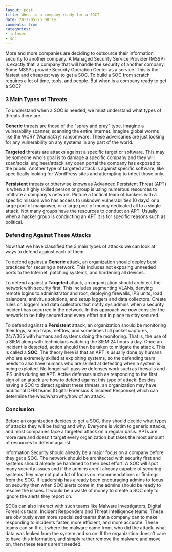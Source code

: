 ```yaml
---
layout: post
title: When is a company ready for a SOC?
date: 2017-05-25 08:29
comments: true
categories:
- infosec
- soc
---
```

More and more companies are deciding to outsource their information security to another company. A Managed Security Service Provider (MSSP) is exactly that, a company that will handle the security of another company. Some MSSPs provide Security Operation Center as a service. This is the fastest and cheapest way to get a SOC. To build a SOC from scratch requires a lot of time, tools, and people. But when is a company ready to get a SOC?

### 3 Main Types of Threats

To understand when a SOC is needed, we must understand what types of threats there are.

**Generic** threats are those of the "spray and pray" type. Imagine a vulnerability scanner, scanning the entire Internet. Imagine global worms like the WCRY (WannaCry) ransomware. These adversaries are just looking for any vulnerability on any systems in any part of the world.

**Targeted** threats are attacks against a specific target or software. This may be someone who's goal is to damage a specific company and they will scan/social engineer/attack any open portal the company has exposed to the public. Another type of targeted attack is against specific software, like specifically looking for WordPress sites and attempting to infect those only.

**Persistent** threats or otherwise known as Advanced Persistent Threat (APT) is when a highly skilled person or group is using numerous resources to infiltrate a company's network. Picture a tactical team of hackers with a specific mission who has access to unknown vulnerabilities (0 days) or a large pool of manpower, or a large pool of money dedicated all to a single attack. Not many groups have the resources to conduct an APT. Usually when a hacker group is conducting an APT it is for specific reasons such as political.

### Defending Against These Attacks

Now that we have classified the 3 main types of attacks we can look at ways to defend against each of them.

To defend against a **Generic** attack, an organization should deploy best practices for securing a network. This includes not exposing unneeded ports to the Internet, patching systems, and hardening all devices.

To defend against a **Targeted** attack, an organization should architect the network with security first. This includes segmenting VLANs, denying remote logins to administrator and root, deploying firewalls, IPS units, load balancers, antivirus solutions, and setup loggers and data collectors. Create rules on loggers and data collectors that notify sys admins when a security incident has occurred in the network. In this approach we now consider the network to be fully secured and every effort put in place to stay secured.

To defend against a **Persistent** attack, an organization should be monitoring their logs, snmp traps, netflow, and sometimes full packet captures, 24/7/365 with humans and systems doing the monitoring. That is, the use of a SIEM along with technicians watching the SIEM 24 hours a day. Once an incident is detected, action should then be taken to mitigate the attack. This is called a **SOC**. The theory here is that an APT is usually done by humans who are extremely skilled at exploiting systems, so the defending team needs to also have humans who are skilled at detecting when a system is being exploited. No longer will passive defenses work such as firewalls and IPS units during an APT. Active defenses such as responding to the first sign of an attack are how to defend against this type of attack. Besides having a SOC to detect against these threats, an organization may have additional DFIR teams (Digital Forensics & Incident Response) which can determine the who/what/why/how of an attack.

### Conclusion

Before an organization decides to get a SOC, they should decide what types of attacks they will be facing and why. Everyone is victim to generic attacks, and most companies face a targeted attack on a regular basis. APTs are more rare and doesn't target every organization but takes the most amount of resources to defend against.

Information Security should already be a major focus on a company before they get a SOC. The network should be architected with security first and systems should already be hardened to their best effort. A SOC will spot many security issues and if the admins aren't already capable of securing systems they may not put a lot of focus on recommendations or findings from the SOC. If leadership has already been encouraging admins to focus on security then when SOC alerts come in, the admins should be ready to resolve the issues. It would be a waste of money to create a SOC only to ignore the alerts they report on.

SOCs can also interact with such teams like Malware Investigators, Digital Forensics team, Incident Responders and Threat Intelligence teams. These are obviously even more specialized teams that a company can to make responding to incidents faster, more efficient, and more accurate. These teams can sniff out where the malware came from, who did the attack, what data was leaked from the system and so on. If the organization doesn't care to have this information, and simply rather remove the malware and move on, then these teams aren't needed.